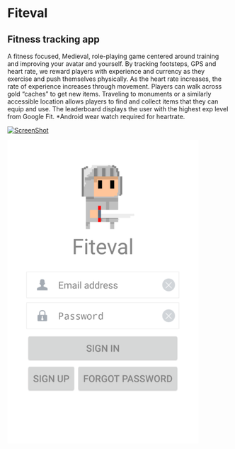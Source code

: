 # Fiteval

## Fitness tracking app

A fitness focused, Medieval, role-playing game centered around training and improving your avatar and yourself. By tracking footsteps, GPS and heart rate, we reward players with experience and currency as they exercise and push themselves physically. As the heart rate increases, the rate of experience increases through movement. Players can walk across gold “caches” to get new items. Traveling to monuments or a similarly accessible location allows players to find and collect items that they can equip and use. The leaderboard displays the user with the highest exp level from Google Fit. *Android wear watch required for heartrate.

[![ScreenShot](https://img.youtube.com/vi/dhbbOOmjWzY/0.jpg)](https://youtu.be/dhbbOOmjWzY)


![Library screen](https://github.com/mikias/Fiteval/blob/master/screens/screen1.png?raw=true)


